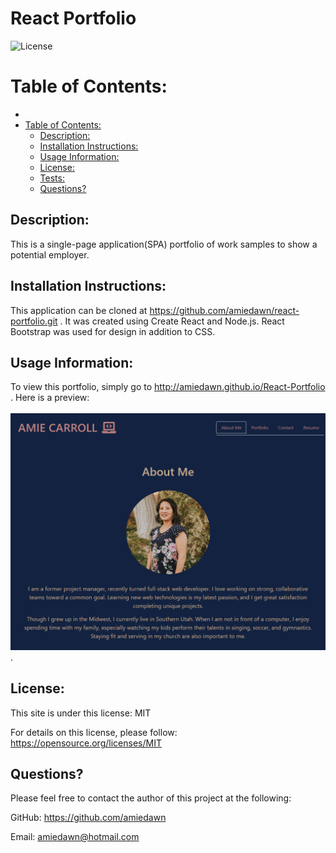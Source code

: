 # React Portfolio

![License](https://img.shields.io/badge/License-MIT-green.svg)

# Table of Contents:
- [](#)
- [Table of Contents:](#table-of-contents)
  - [Description:](#description)
  - [Installation Instructions:](#installation-instructions)
  - [Usage Information:](#usage-information)
  - [License:](#license)
  - [Tests:](#tests)
  - [Questions?](#questions)

## Description: 

This is a single-page application(SPA) portfolio of work samples to show a potential employer.

## Installation Instructions:

This application can be cloned at https://github.com/amiedawn/react-portfolio.git . It was created using Create React and Node.js. React Bootstrap was used for design in addition to CSS.

## Usage Information:

To view this portfolio, simply go to http://amiedawn.github.io/React-Portfolio . Here is a preview:<br><br>![Screenshot](/public/screenshot.png) .

## License:

This site is under this license: MIT

For details on this license, please follow: https://opensource.org/licenses/MIT

## Questions?

Please feel free to contact the author of this project at the following:

GitHub: <https://github.com/amiedawn>

Email:  <amiedawn@hotmail.com>